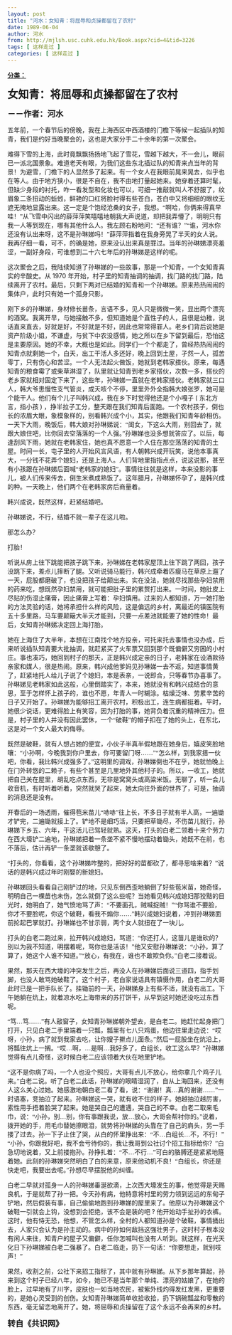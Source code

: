 ```yaml
---
layout: post
title: "河水：女知青：将屈辱和贞操都留在了农村"
date: 1989-06-04
author: 河水
from: http://mjlsh.usc.cuhk.edu.hk/Book.aspx?cid=4&tid=3226
tags: [ 这样走过 ]
categories: [ 这样走过 ]
---
```


<div style="margin: 15px 10px 10px 0px;">
 <div>
  <span id="ctl00_ContentPlaceHolder1_chapter1_SubjectLabel" style="font-weight:bold;text-decoration:underline;">
   分类：
  </span>
 </div>
 <!--[if gte mso 9]><xml>
 <o:OfficeDocumentSettings>
  <o:AllowPNG/>
  <o:PixelsPerInch>96</o:PixelsPerInch>
 </o:OfficeDocumentSettings>
</xml><![endif]-->
 <!--[if gte mso 9]><xml>
 <w:WordDocument>
  <w:View>Normal</w:View>
  <w:Zoom>0</w:Zoom>
  <w:TrackMoves/>
  <w:TrackFormatting/>
  <w:PunctuationKerning/>
  <w:ValidateAgainstSchemas/>
  <w:SaveIfXMLInvalid>false</w:SaveIfXMLInvalid>
  <w:IgnoreMixedContent>false</w:IgnoreMixedContent>
  <w:AlwaysShowPlaceholderText>false</w:AlwaysShowPlaceholderText>
  <w:DoNotPromoteQF/>
  <w:LidThemeOther>EN-US</w:LidThemeOther>
  <w:LidThemeAsian>JA</w:LidThemeAsian>
  <w:LidThemeComplexScript>X-NONE</w:LidThemeComplexScript>
  <w:Compatibility>
   <w:BreakWrappedTables/>
   <w:SnapToGridInCell/>
   <w:WrapTextWithPunct/>
   <w:UseAsianBreakRules/>
   <w:DontGrowAutofit/>
   <w:SplitPgBreakAndParaMark/>
   <w:EnableOpenTypeKerning/>
   <w:DontFlipMirrorIndents/>
   <w:OverrideTableStyleHps/>
   <w:UseFELayout/>
  </w:Compatibility>
  <m:mathPr>
   <m:mathFont m:val="Cambria Math"/>
   <m:brkBin m:val="before"/>
   <m:brkBinSub m:val="&#45;-"/>
   <m:smallFrac m:val="off"/>
   <m:dispDef/>
   <m:lMargin m:val="0"/>
   <m:rMargin m:val="0"/>
   <m:defJc m:val="centerGroup"/>
   <m:wrapIndent m:val="1440"/>
   <m:intLim m:val="subSup"/>
   <m:naryLim m:val="undOvr"/>
  </m:mathPr></w:WordDocument>
</xml><![endif]-->
 <!--[if gte mso 9]><xml>
 <w:LatentStyles DefLockedState="false" DefUnhideWhenUsed="true"
  DefSemiHidden="true" DefQFormat="false" DefPriority="99"
  LatentStyleCount="276">
  <w:LsdException Locked="false" Priority="0" SemiHidden="false"
   UnhideWhenUsed="false" QFormat="true" Name="Normal"/>
  <w:LsdException Locked="false" Priority="9" SemiHidden="false"
   UnhideWhenUsed="false" QFormat="true" Name="heading 1"/>
  <w:LsdException Locked="false" Priority="9" QFormat="true" Name="heading 2"/>
  <w:LsdException Locked="false" Priority="0" QFormat="true" Name="heading 3"/>
  <w:LsdException Locked="false" Priority="9" QFormat="true" Name="heading 4"/>
  <w:LsdException Locked="false" Priority="9" QFormat="true" Name="heading 5"/>
  <w:LsdException Locked="false" Priority="9" QFormat="true" Name="heading 6"/>
  <w:LsdException Locked="false" Priority="9" QFormat="true" Name="heading 7"/>
  <w:LsdException Locked="false" Priority="9" QFormat="true" Name="heading 8"/>
  <w:LsdException Locked="false" Priority="9" QFormat="true" Name="heading 9"/>
  <w:LsdException Locked="false" Priority="39" Name="toc 1"/>
  <w:LsdException Locked="false" Priority="39" Name="toc 2"/>
  <w:LsdException Locked="false" Priority="39" Name="toc 3"/>
  <w:LsdException Locked="false" Priority="39" Name="toc 4"/>
  <w:LsdException Locked="false" Priority="39" Name="toc 5"/>
  <w:LsdException Locked="false" Priority="39" Name="toc 6"/>
  <w:LsdException Locked="false" Priority="39" Name="toc 7"/>
  <w:LsdException Locked="false" Priority="39" Name="toc 8"/>
  <w:LsdException Locked="false" Priority="39" Name="toc 9"/>
  <w:LsdException Locked="false" Priority="35" QFormat="true" Name="caption"/>
  <w:LsdException Locked="false" Priority="10" SemiHidden="false"
   UnhideWhenUsed="false" QFormat="true" Name="Title"/>
  <w:LsdException Locked="false" Priority="0" Name="Default Paragraph Font"/>
  <w:LsdException Locked="false" Priority="11" SemiHidden="false"
   UnhideWhenUsed="false" QFormat="true" Name="Subtitle"/>
  <w:LsdException Locked="false" Priority="22" SemiHidden="false"
   UnhideWhenUsed="false" QFormat="true" Name="Strong"/>
  <w:LsdException Locked="false" Priority="20" SemiHidden="false"
   UnhideWhenUsed="false" QFormat="true" Name="Emphasis"/>
  <w:LsdException Locked="false" Priority="59" SemiHidden="false"
   UnhideWhenUsed="false" Name="Table Grid"/>
  <w:LsdException Locked="false" UnhideWhenUsed="false" Name="Placeholder Text"/>
  <w:LsdException Locked="false" Priority="1" SemiHidden="false"
   UnhideWhenUsed="false" QFormat="true" Name="No Spacing"/>
  <w:LsdException Locked="false" Priority="60" SemiHidden="false"
   UnhideWhenUsed="false" Name="Light Shading"/>
  <w:LsdException Locked="false" Priority="61" SemiHidden="false"
   UnhideWhenUsed="false" Name="Light List"/>
  <w:LsdException Locked="false" Priority="62" SemiHidden="false"
   UnhideWhenUsed="false" Name="Light Grid"/>
  <w:LsdException Locked="false" Priority="63" SemiHidden="false"
   UnhideWhenUsed="false" Name="Medium Shading 1"/>
  <w:LsdException Locked="false" Priority="64" SemiHidden="false"
   UnhideWhenUsed="false" Name="Medium Shading 2"/>
  <w:LsdException Locked="false" Priority="65" SemiHidden="false"
   UnhideWhenUsed="false" Name="Medium List 1"/>
  <w:LsdException Locked="false" Priority="66" SemiHidden="false"
   UnhideWhenUsed="false" Name="Medium List 2"/>
  <w:LsdException Locked="false" Priority="67" SemiHidden="false"
   UnhideWhenUsed="false" Name="Medium Grid 1"/>
  <w:LsdException Locked="false" Priority="68" SemiHidden="false"
   UnhideWhenUsed="false" Name="Medium Grid 2"/>
  <w:LsdException Locked="false" Priority="69" SemiHidden="false"
   UnhideWhenUsed="false" Name="Medium Grid 3"/>
  <w:LsdException Locked="false" Priority="70" SemiHidden="false"
   UnhideWhenUsed="false" Name="Dark List"/>
  <w:LsdException Locked="false" Priority="71" SemiHidden="false"
   UnhideWhenUsed="false" Name="Colorful Shading"/>
  <w:LsdException Locked="false" Priority="72" SemiHidden="false"
   UnhideWhenUsed="false" Name="Colorful List"/>
  <w:LsdException Locked="false" Priority="73" SemiHidden="false"
   UnhideWhenUsed="false" Name="Colorful Grid"/>
  <w:LsdException Locked="false" Priority="60" SemiHidden="false"
   UnhideWhenUsed="false" Name="Light Shading Accent 1"/>
  <w:LsdException Locked="false" Priority="61" SemiHidden="false"
   UnhideWhenUsed="false" Name="Light List Accent 1"/>
  <w:LsdException Locked="false" Priority="62" SemiHidden="false"
   UnhideWhenUsed="false" Name="Light Grid Accent 1"/>
  <w:LsdException Locked="false" Priority="63" SemiHidden="false"
   UnhideWhenUsed="false" Name="Medium Shading 1 Accent 1"/>
  <w:LsdException Locked="false" Priority="64" SemiHidden="false"
   UnhideWhenUsed="false" Name="Medium Shading 2 Accent 1"/>
  <w:LsdException Locked="false" Priority="65" SemiHidden="false"
   UnhideWhenUsed="false" Name="Medium List 1 Accent 1"/>
  <w:LsdException Locked="false" UnhideWhenUsed="false" Name="Revision"/>
  <w:LsdException Locked="false" Priority="34" SemiHidden="false"
   UnhideWhenUsed="false" QFormat="true" Name="List Paragraph"/>
  <w:LsdException Locked="false" Priority="29" SemiHidden="false"
   UnhideWhenUsed="false" QFormat="true" Name="Quote"/>
  <w:LsdException Locked="false" Priority="30" SemiHidden="false"
   UnhideWhenUsed="false" QFormat="true" Name="Intense Quote"/>
  <w:LsdException Locked="false" Priority="66" SemiHidden="false"
   UnhideWhenUsed="false" Name="Medium List 2 Accent 1"/>
  <w:LsdException Locked="false" Priority="67" SemiHidden="false"
   UnhideWhenUsed="false" Name="Medium Grid 1 Accent 1"/>
  <w:LsdException Locked="false" Priority="68" SemiHidden="false"
   UnhideWhenUsed="false" Name="Medium Grid 2 Accent 1"/>
  <w:LsdException Locked="false" Priority="69" SemiHidden="false"
   UnhideWhenUsed="false" Name="Medium Grid 3 Accent 1"/>
  <w:LsdException Locked="false" Priority="70" SemiHidden="false"
   UnhideWhenUsed="false" Name="Dark List Accent 1"/>
  <w:LsdException Locked="false" Priority="71" SemiHidden="false"
   UnhideWhenUsed="false" Name="Colorful Shading Accent 1"/>
  <w:LsdException Locked="false" Priority="72" SemiHidden="false"
   UnhideWhenUsed="false" Name="Colorful List Accent 1"/>
  <w:LsdException Locked="false" Priority="73" SemiHidden="false"
   UnhideWhenUsed="false" Name="Colorful Grid Accent 1"/>
  <w:LsdException Locked="false" Priority="60" SemiHidden="false"
   UnhideWhenUsed="false" Name="Light Shading Accent 2"/>
  <w:LsdException Locked="false" Priority="61" SemiHidden="false"
   UnhideWhenUsed="false" Name="Light List Accent 2"/>
  <w:LsdException Locked="false" Priority="62" SemiHidden="false"
   UnhideWhenUsed="false" Name="Light Grid Accent 2"/>
  <w:LsdException Locked="false" Priority="63" SemiHidden="false"
   UnhideWhenUsed="false" Name="Medium Shading 1 Accent 2"/>
  <w:LsdException Locked="false" Priority="64" SemiHidden="false"
   UnhideWhenUsed="false" Name="Medium Shading 2 Accent 2"/>
  <w:LsdException Locked="false" Priority="65" SemiHidden="false"
   UnhideWhenUsed="false" Name="Medium List 1 Accent 2"/>
  <w:LsdException Locked="false" Priority="66" SemiHidden="false"
   UnhideWhenUsed="false" Name="Medium List 2 Accent 2"/>
  <w:LsdException Locked="false" Priority="67" SemiHidden="false"
   UnhideWhenUsed="false" Name="Medium Grid 1 Accent 2"/>
  <w:LsdException Locked="false" Priority="68" SemiHidden="false"
   UnhideWhenUsed="false" Name="Medium Grid 2 Accent 2"/>
  <w:LsdException Locked="false" Priority="69" SemiHidden="false"
   UnhideWhenUsed="false" Name="Medium Grid 3 Accent 2"/>
  <w:LsdException Locked="false" Priority="70" SemiHidden="false"
   UnhideWhenUsed="false" Name="Dark List Accent 2"/>
  <w:LsdException Locked="false" Priority="71" SemiHidden="false"
   UnhideWhenUsed="false" Name="Colorful Shading Accent 2"/>
  <w:LsdException Locked="false" Priority="72" SemiHidden="false"
   UnhideWhenUsed="false" Name="Colorful List Accent 2"/>
  <w:LsdException Locked="false" Priority="73" SemiHidden="false"
   UnhideWhenUsed="false" Name="Colorful Grid Accent 2"/>
  <w:LsdException Locked="false" Priority="60" SemiHidden="false"
   UnhideWhenUsed="false" Name="Light Shading Accent 3"/>
  <w:LsdException Locked="false" Priority="61" SemiHidden="false"
   UnhideWhenUsed="false" Name="Light List Accent 3"/>
  <w:LsdException Locked="false" Priority="62" SemiHidden="false"
   UnhideWhenUsed="false" Name="Light Grid Accent 3"/>
  <w:LsdException Locked="false" Priority="63" SemiHidden="false"
   UnhideWhenUsed="false" Name="Medium Shading 1 Accent 3"/>
  <w:LsdException Locked="false" Priority="64" SemiHidden="false"
   UnhideWhenUsed="false" Name="Medium Shading 2 Accent 3"/>
  <w:LsdException Locked="false" Priority="65" SemiHidden="false"
   UnhideWhenUsed="false" Name="Medium List 1 Accent 3"/>
  <w:LsdException Locked="false" Priority="66" SemiHidden="false"
   UnhideWhenUsed="false" Name="Medium List 2 Accent 3"/>
  <w:LsdException Locked="false" Priority="67" SemiHidden="false"
   UnhideWhenUsed="false" Name="Medium Grid 1 Accent 3"/>
  <w:LsdException Locked="false" Priority="68" SemiHidden="false"
   UnhideWhenUsed="false" Name="Medium Grid 2 Accent 3"/>
  <w:LsdException Locked="false" Priority="69" SemiHidden="false"
   UnhideWhenUsed="false" Name="Medium Grid 3 Accent 3"/>
  <w:LsdException Locked="false" Priority="70" SemiHidden="false"
   UnhideWhenUsed="false" Name="Dark List Accent 3"/>
  <w:LsdException Locked="false" Priority="71" SemiHidden="false"
   UnhideWhenUsed="false" Name="Colorful Shading Accent 3"/>
  <w:LsdException Locked="false" Priority="72" SemiHidden="false"
   UnhideWhenUsed="false" Name="Colorful List Accent 3"/>
  <w:LsdException Locked="false" Priority="73" SemiHidden="false"
   UnhideWhenUsed="false" Name="Colorful Grid Accent 3"/>
  <w:LsdException Locked="false" Priority="60" SemiHidden="false"
   UnhideWhenUsed="false" Name="Light Shading Accent 4"/>
  <w:LsdException Locked="false" Priority="61" SemiHidden="false"
   UnhideWhenUsed="false" Name="Light List Accent 4"/>
  <w:LsdException Locked="false" Priority="62" SemiHidden="false"
   UnhideWhenUsed="false" Name="Light Grid Accent 4"/>
  <w:LsdException Locked="false" Priority="63" SemiHidden="false"
   UnhideWhenUsed="false" Name="Medium Shading 1 Accent 4"/>
  <w:LsdException Locked="false" Priority="64" SemiHidden="false"
   UnhideWhenUsed="false" Name="Medium Shading 2 Accent 4"/>
  <w:LsdException Locked="false" Priority="65" SemiHidden="false"
   UnhideWhenUsed="false" Name="Medium List 1 Accent 4"/>
  <w:LsdException Locked="false" Priority="66" SemiHidden="false"
   UnhideWhenUsed="false" Name="Medium List 2 Accent 4"/>
  <w:LsdException Locked="false" Priority="67" SemiHidden="false"
   UnhideWhenUsed="false" Name="Medium Grid 1 Accent 4"/>
  <w:LsdException Locked="false" Priority="68" SemiHidden="false"
   UnhideWhenUsed="false" Name="Medium Grid 2 Accent 4"/>
  <w:LsdException Locked="false" Priority="69" SemiHidden="false"
   UnhideWhenUsed="false" Name="Medium Grid 3 Accent 4"/>
  <w:LsdException Locked="false" Priority="70" SemiHidden="false"
   UnhideWhenUsed="false" Name="Dark List Accent 4"/>
  <w:LsdException Locked="false" Priority="71" SemiHidden="false"
   UnhideWhenUsed="false" Name="Colorful Shading Accent 4"/>
  <w:LsdException Locked="false" Priority="72" SemiHidden="false"
   UnhideWhenUsed="false" Name="Colorful List Accent 4"/>
  <w:LsdException Locked="false" Priority="73" SemiHidden="false"
   UnhideWhenUsed="false" Name="Colorful Grid Accent 4"/>
  <w:LsdException Locked="false" Priority="60" SemiHidden="false"
   UnhideWhenUsed="false" Name="Light Shading Accent 5"/>
  <w:LsdException Locked="false" Priority="61" SemiHidden="false"
   UnhideWhenUsed="false" Name="Light List Accent 5"/>
  <w:LsdException Locked="false" Priority="62" SemiHidden="false"
   UnhideWhenUsed="false" Name="Light Grid Accent 5"/>
  <w:LsdException Locked="false" Priority="63" SemiHidden="false"
   UnhideWhenUsed="false" Name="Medium Shading 1 Accent 5"/>
  <w:LsdException Locked="false" Priority="64" SemiHidden="false"
   UnhideWhenUsed="false" Name="Medium Shading 2 Accent 5"/>
  <w:LsdException Locked="false" Priority="65" SemiHidden="false"
   UnhideWhenUsed="false" Name="Medium List 1 Accent 5"/>
  <w:LsdException Locked="false" Priority="66" SemiHidden="false"
   UnhideWhenUsed="false" Name="Medium List 2 Accent 5"/>
  <w:LsdException Locked="false" Priority="67" SemiHidden="false"
   UnhideWhenUsed="false" Name="Medium Grid 1 Accent 5"/>
  <w:LsdException Locked="false" Priority="68" SemiHidden="false"
   UnhideWhenUsed="false" Name="Medium Grid 2 Accent 5"/>
  <w:LsdException Locked="false" Priority="69" SemiHidden="false"
   UnhideWhenUsed="false" Name="Medium Grid 3 Accent 5"/>
  <w:LsdException Locked="false" Priority="70" SemiHidden="false"
   UnhideWhenUsed="false" Name="Dark List Accent 5"/>
  <w:LsdException Locked="false" Priority="71" SemiHidden="false"
   UnhideWhenUsed="false" Name="Colorful Shading Accent 5"/>
  <w:LsdException Locked="false" Priority="72" SemiHidden="false"
   UnhideWhenUsed="false" Name="Colorful List Accent 5"/>
  <w:LsdException Locked="false" Priority="73" SemiHidden="false"
   UnhideWhenUsed="false" Name="Colorful Grid Accent 5"/>
  <w:LsdException Locked="false" Priority="60" SemiHidden="false"
   UnhideWhenUsed="false" Name="Light Shading Accent 6"/>
  <w:LsdException Locked="false" Priority="61" SemiHidden="false"
   UnhideWhenUsed="false" Name="Light List Accent 6"/>
  <w:LsdException Locked="false" Priority="62" SemiHidden="false"
   UnhideWhenUsed="false" Name="Light Grid Accent 6"/>
  <w:LsdException Locked="false" Priority="63" SemiHidden="false"
   UnhideWhenUsed="false" Name="Medium Shading 1 Accent 6"/>
  <w:LsdException Locked="false" Priority="64" SemiHidden="false"
   UnhideWhenUsed="false" Name="Medium Shading 2 Accent 6"/>
  <w:LsdException Locked="false" Priority="65" SemiHidden="false"
   UnhideWhenUsed="false" Name="Medium List 1 Accent 6"/>
  <w:LsdException Locked="false" Priority="66" SemiHidden="false"
   UnhideWhenUsed="false" Name="Medium List 2 Accent 6"/>
  <w:LsdException Locked="false" Priority="67" SemiHidden="false"
   UnhideWhenUsed="false" Name="Medium Grid 1 Accent 6"/>
  <w:LsdException Locked="false" Priority="68" SemiHidden="false"
   UnhideWhenUsed="false" Name="Medium Grid 2 Accent 6"/>
  <w:LsdException Locked="false" Priority="69" SemiHidden="false"
   UnhideWhenUsed="false" Name="Medium Grid 3 Accent 6"/>
  <w:LsdException Locked="false" Priority="70" SemiHidden="false"
   UnhideWhenUsed="false" Name="Dark List Accent 6"/>
  <w:LsdException Locked="false" Priority="71" SemiHidden="false"
   UnhideWhenUsed="false" Name="Colorful Shading Accent 6"/>
  <w:LsdException Locked="false" Priority="72" SemiHidden="false"
   UnhideWhenUsed="false" Name="Colorful List Accent 6"/>
  <w:LsdException Locked="false" Priority="73" SemiHidden="false"
   UnhideWhenUsed="false" Name="Colorful Grid Accent 6"/>
  <w:LsdException Locked="false" Priority="19" SemiHidden="false"
   UnhideWhenUsed="false" QFormat="true" Name="Subtle Emphasis"/>
  <w:LsdException Locked="false" Priority="21" SemiHidden="false"
   UnhideWhenUsed="false" QFormat="true" Name="Intense Emphasis"/>
  <w:LsdException Locked="false" Priority="31" SemiHidden="false"
   UnhideWhenUsed="false" QFormat="true" Name="Subtle Reference"/>
  <w:LsdException Locked="false" Priority="32" SemiHidden="false"
   UnhideWhenUsed="false" QFormat="true" Name="Intense Reference"/>
  <w:LsdException Locked="false" Priority="33" SemiHidden="false"
   UnhideWhenUsed="false" QFormat="true" Name="Book Title"/>
  <w:LsdException Locked="false" Priority="37" Name="Bibliography"/>
  <w:LsdException Locked="false" Priority="39" QFormat="true" Name="TOC Heading"/>
 </w:LatentStyles>
</xml><![endif]-->
 <!--[if gte mso 10]>
<style>
 /* Style Definitions */
table.MsoNormalTable
	{mso-style-name:"Table Normal";
	mso-tstyle-rowband-size:0;
	mso-tstyle-colband-size:0;
	mso-style-noshow:yes;
	mso-style-priority:99;
	mso-style-parent:"";
	mso-padding-alt:0in 5.4pt 0in 5.4pt;
	mso-para-margin:0in;
	mso-para-margin-bottom:.0001pt;
	mso-pagination:widow-orphan;
	font-size:10.0pt;
	font-family:"Times New Roman";}
</style>
<![endif]-->
 <!--StartFragment-->
 <p class="MsoNormal">
  <o:p>
   <b>
    <font size="4">
    </font>
   </b>
  </o:p>
 </p>
 <p class="MsoNormal">
  <b>
   <span lang="ZH-CN" style="font-family: 宋体;">
    <font size="5">
     女知青：将屈辱和贞操都留在了农村
    </font>
   </span>
   <font size="4">
    <o:p>
    </o:p>
   </font>
  </b>
 </p>
 <p class="MsoNormal">
  <span lang="ZH-CN" style='font-family:宋体;mso-ascii-font-family:
"Times New Roman"'>
   <b>
    <font size="4">
     －－作者：河水
    </font>
   </b>
  </span>
  <o:p>
  </o:p>
 </p>
 <p class="MsoNormal">
  <o:p>
  </o:p>
 </p>
 <p class="MsoNormal">
  <span lang="ZH-CN" style='font-family:宋体;mso-ascii-font-family:
"Times New Roman"'>
   五年前，一个春节后的傍晚，我在上海西区中西酒楼的门檐下等候一起插队的知青，我们是约好当晚聚会的，这也是大家分手二十余年的第一次聚会。
  </span>
  <o:p>
  </o:p>
 </p>
 <p class="MsoNormal">
  <span lang="ZH-CN" style='font-family:宋体;mso-ascii-font-family:
"Times New Roman"'>
   难得下雪的上海，此时竟飘飘扬扬地飞起了雪花，雪越下越大，不一会儿，眼前已一派北国景象。难道老天有眼，为我们这些东北插过队的知青来点当年的背景！为避雪，门檐下的人显然多了起来。有一个女人在我眼前晃来晃去，似乎也在等人。由于地方狭小，很是不自在，我不由地打量起她来。她穿着还算时髦，但缺少身段的衬托，咋一看发型和化妆也可以，可细一推敲就叫人不舒服了，纹眉象二条扭动的蚯蚓，鲜艳的口红将脸衬得有些苍白，苍白中又将细细的眼纹无遮无掩地显露出来。这一定是个饱经沧桑的女子，我想。“啊哈，你俩来得真早哇！”从飞雪中闪出的薛萍萍笑嘻嘻地朝我大声说道，却把我弄懵了，明明只有我一人等到现在，哪有其他什么人。我左顾右盼地问：“还有谁？”“谁，河水你还没有认出来呀，这不是孙琳娣吗！”薛萍萍指着在我身旁晃了半天的女人说。我再仔细一看，可不，的确是她，原来没认出来真是罪过。当年的孙琳娣漂亮羞涩，一副好身段，可谁想到二十六七年后的孙琳娣是这样的呢。
  </span>
  <o:p>
  </o:p>
 </p>
 <p class="MsoNormal">
  <span lang="ZH-CN" style='font-family:宋体;mso-ascii-font-family:
"Times New Roman"'>
   这次聚会之后，我陆续知道了孙琳娣的一些故事，那是一个知青，一个女知青真实的辛酸史。从
  </span>
  1970
  <span lang="ZH-CN" style='font-family:宋体;mso-ascii-font-family:"Times New Roman"'>
   年开始，村子里的知青抽调的抽调，找门路的找门路，陆续离开了农村。最后，只剩下两对已结婚的知青和一个孙琳娣。原来热热闹闹的集体户，此时只有她一个孤身只影。
  </span>
  <o:p>
  </o:p>
 </p>
 <p class="MsoNormal">
  <span lang="ZH-CN" style='font-family:宋体;mso-ascii-font-family:
"Times New Roman"'>
   刚下乡的孙琳娣，身材修长苗条，言语不多，见人只是微微一笑，显出两个漂亮的酒窝。我离开早，与她接触不多，但知道她是个直性子的人，且很是幼稚，说话直来直去，好就是好，不好就是不好，因此也常常得罪人。老乡们背后说她是资产阶级小姐，不谦虚，与贫下中农没感情，她之所以在乡下留到最后，恐怕这是主要原因。她的不幸，大概也是如此。同学们一个个都走了，曾经热热闹闹的知青点就剩她一个，白天，出工干活人多还好，晚上回到土屋，孑然一人，孤苦零丁，只有伤心和苦涩。一个人无法起火做饭，她就到老韩家搭伙。原来，每遇知青的粮食霉了或柴草淋湿了，队里就让知青到老乡家搭伙，次数一多，搭伙的老乡家就相对固定下来了，这些年，孙琳娣一直就在老韩家搭伙。老韩家就三口人，韩大爷患慢性支气管炎，成天咳个不停，里里外外全指韩大娘张罗，她可是个能干人。他们有个儿子叫韩兴成，我在乡下时觉得他还是个小嘎子
  </span>
  (
  <span lang="ZH-CN" style='font-family:宋体;mso-ascii-font-family:"Times New Roman"'>
   东北方言，指小孩
  </span>
  )
  <span lang="ZH-CN" style='font-family:宋体;mso-ascii-font-family:"Times New Roman"'>
   ，挣半拉子工分，整天跟在我们知青后面跑。一个农村孩子，倒也长的浓眉大眼，象模象样的，别看韩兴成个小，其实，他跟我们知青年龄相仿。一天下大雨，晚饭后，韩大娘对孙琳娣说：“闺女，下这么大雨，别回去了，就跟大娘住吧，比你回去空落落的一个人强。”孙琳娣也没多想就答应了。以后，每逢刮风下雨，她就在老韩家住，她也真不愿意一个人住在那空荡荡的知青的土屋。时间一长，屯子里的人开始风言风语，有人朝韩兴成开玩笑，说他本事真大，一分钱不花弄个媳妇，还是上海人。人们背地里指指点点，说这说那，甚至有小孩跟在孙琳娣后面喊“老韩家的媳妇”。事情往往就是这样，本来没影的事儿，被人们传来传去，倒生米煮成熟饭了。这年腊月，孙琳娣怀孕了，是韩兴成的种。一天晚上，他们两个在老韩家房后商量着。
  </span>
  <o:p>
  </o:p>
 </p>
 <p class="MsoNormal">
  <span lang="ZH-CN" style='font-family:宋体;mso-ascii-font-family:
"Times New Roman"'>
   韩兴成说，既然这样，赶紧结婚吧。
  </span>
  <o:p>
  </o:p>
 </p>
 <p class="MsoNormal">
  <span lang="ZH-CN" style='font-family:宋体;mso-ascii-font-family:
"Times New Roman"'>
   孙琳娣说，不行，结婚不就一辈子在这儿啦。
  </span>
  <o:p>
  </o:p>
 </p>
 <p class="MsoNormal">
  <span lang="ZH-CN" style='font-family:宋体;mso-ascii-font-family:
"Times New Roman"'>
   那怎么办？
  </span>
  <o:p>
  </o:p>
 </p>
 <p class="MsoNormal">
  <span lang="ZH-CN" style='font-family:宋体;mso-ascii-font-family:
"Times New Roman"'>
   打胎！
  </span>
  <o:p>
  </o:p>
 </p>
 <p class="MsoNormal">
  <span lang="ZH-CN" style='font-family:宋体;mso-ascii-font-family:
"Times New Roman"'>
   听说从房上往下跳能把孩子跳下来，孙琳娣在老韩家屋顶上往下跳了两回，孩子没跳下来，差点儿摔断了腿。又听说骑马能行，韩兴成牵着匹瘦马在草原上遛了一天，屁股都磨破了，也没把孩子给颠出来。实在没法，她就尽找那些孕妇禁用的药来吃，想既然孕妇禁用，就可能把肚子里的累赘打出来。一时间，她肚皮上尽贴的伤湿止痛膏，因止痛膏上写着：孕妇慎用。过来的人都知道，万一她打胎的方法灵验的话，她将承担什么样的风险，这是偏远的乡村，离最近的镇医院有五十多里路，马车要颠簸大半天才能到，只要一点差池就能要了她的性命！最后，女知青孙琳娣决定回上海打胎。
  </span>
  <o:p>
  </o:p>
 </p>
 <p class="MsoNormal">
  <span lang="ZH-CN" style='font-family:宋体;mso-ascii-font-family:
"Times New Roman"'>
   她在上海住了大半年，本想在江南找个地方投亲，可托来托去事情也没办成，后来听说插队知青要大批抽调，就赶紧买了火车票又回到那个既偏僻又穷困的小村庄。事也凑巧，她回到村子的那天，正是韩兴成定亲的日子，老韩家在设酒款待亲家和媒人，很是热闹。原来，韩兴成他爹妈见孙琳娣一去不返，知道事情黄了，赶紧地托人给儿子说了个媳妇，本是表亲，一说即合，只等春节办喜事了。孙琳娣见老韩家如此这般，心里倒踏实了，本来，她就没有和韩兴成结合的意思，至于怎样怀上孩子的，谁也不愿，年青人一时糊涂。枯燥泛味、劳累辛苦的日子又开始了。孙琳娣为能够招工离开农村，积极出工，连生病都挺着。平时，她很少说话，更难得脸上有笑容，因为打胎的事，她背负着沉重的精神压力。但是，村子里的人并没有因此罢休，一个“破鞋”的帽子扣在了她的头上，在东北，这是对一个女人最大的侮辱。
  </span>
  <o:p>
  </o:p>
 </p>
 <p class="MsoNormal">
  <span lang="ZH-CN" style='font-family:宋体;mso-ascii-font-family:
"Times New Roman"'>
   既然是破鞋，就有人想占她的便宜，小伙子半真半假地跟在她身后，嬉皮笑脸地嚷：“小孙啊，今晚我到你户里去，你可要留门呀……”“怎么样，到我家搭一伙吧，你看，我比韩兴成强多了。”这明里的调戏，孙琳娣倒也不在乎，她就怕晚上在门外转悠的二赖子，有些个甚至是几里地外其他村子的。所以，一收工，她就把自己关在屋里，胡乱吃点东西，无非是窝窝头或高粱米饭。无聊了，听一会儿收音机，有时听着听着，突然就哭了起来，她太向往外面的世界了，可是，抽调的消息还是没有。
  </span>
  <o:p>
  </o:p>
 </p>
 <p class="MsoNormal">
  <span lang="ZH-CN" style='font-family:宋体;mso-ascii-font-family:
"Times New Roman"'>
   开春后的一场透雨，催得苞米苗儿“哧哧”往上长，不多日子就有半人高，一遍锄才铲完，二遍锄就接上了。铲地不是细巧活，只要把草锄尽，不伤苗儿就行，孙琳娣下乡五、六年，干这活儿已驾轻就熟。这天，打头的白老二领着十来个劳力在西大壕铲二遍地，孙琳娣把着一条垄不紧不慢地摆动着锄头，她既不在前，也不落后，估计再铲一条垄就该歇憩了。
  </span>
  <o:p>
  </o:p>
 </p>
 <p class="MsoNormal">
  <span lang="ZH-CN" style='font-family:宋体;mso-ascii-font-family:
"Times New Roman"'>
   “打头的，你看看，这个孙琳娣咋整的，把好好的苗都砍了，都寻思啥来着？”说话的是韩兴成过年时刚娶的新媳妇。
  </span>
  <o:p>
  </o:p>
 </p>
 <p class="MsoNormal">
  <span lang="ZH-CN" style='font-family:宋体;mso-ascii-font-family:
"Times New Roman"'>
   孙琳娣回头看看自己刚铲过的地，只见东倒西歪地躺倒了好些苞米苗，她奇怪，明明自己一棵苗也未伤，怎么就倒了这么些呢？当她看见韩兴成媳妇那狡黠的目光时，她明白了，她气愤地骂了声：“不要面孔，贼喊捉贼！”“你骂谁不要脸，你才不要脸呢，你这个破鞋，看我不煽你……”韩兴成媳妇说着，冲到孙琳娣面前抡起巴掌就打。孙琳娣也不甘示弱，两个女人就扭在了一块儿。
  </span>
  <o:p>
  </o:p>
 </p>
 <p class="MsoNormal">
  <span lang="ZH-CN" style='font-family:宋体;mso-ascii-font-family:
"Times New Roman"'>
   打头的白老二跑过来，拉开韩兴成媳妇，骂道：“你还打人，这苗儿是谁砍的？别以为我不知道，明摆着呢，骂你也是活该！”他又安慰孙琳娣说：“小孙，算了算了，她这个人谁不知道。”“放心，有我在，谁也不敢欺负你。”白老二接着说。
  </span>
  <o:p>
  </o:p>
 </p>
 <p class="MsoNormal">
  <span lang="ZH-CN" style='font-family:宋体;mso-ascii-font-family:
"Times New Roman"'>
   果然，那天在西大壕的冲突发生之后，再没人在孙琳娣后面说三道四，指手划脚，也没人敢骂她破鞋了。这个村子，老白家说话具有镇慑作用，白老二的大哥此时已是一把手队长了。挂锄前的一天，孙琳娣身上有些不适，就没有出工。下午她躺在炕上，就着凉水吃上海带来的苏打饼干，从早到这时她还没吃过东西呢。
  </span>
  <o:p>
  </o:p>
 </p>
 <p class="MsoNormal">
  <span lang="ZH-CN" style='font-family:宋体;mso-ascii-font-family:
"Times New Roman"'>
   “笃…笃……”有人敲窗子，女知青孙琳娣朝外望去，是白老二。她赶忙起身把门打开，只见白老二手里端着一只瓢，瓢里有七八只鸡蛋，他边往里走边说：“哎呀，小孙，病了就到我家去吃，让你嫂子擀点儿面条。”然后一屁股坐在炕沿上，将瓢往炕上一搁。“哎…啊，…是啊…我好多了，白组长，收工这么早？”孙琳娣觉得有点儿奇怪，这时候白老二应该领着大伙在地里铲地。
  </span>
  <o:p>
  </o:p>
 </p>
 <p class="MsoNormal">
  <span lang="ZH-CN" style='font-family:宋体;mso-ascii-font-family:
"Times New Roman"'>
   “这不是你病了吗，一个人也没个照应，大哥有点儿不放心，给你拿几个鸡子儿来。”白老二说。听了白老二此话，孙琳娣的眼睛湿润了，自从上海回来，还没有人这么关心过她。她感激地朝白老二看了看，说：“谢谢！真…真的谢谢……”一时语塞，竞抽泣了起来。孙琳娣这一哭，就有收不住的样子。她越抽泣越厉害，索性用手捂着脸哭了起来。她是哭自己的遭遇，哭自己的不幸。白老二取来毛巾，说：“小孙，别…别，你有事跟我说，放…放心，大哥会帮衬你的。”说着，拨开她的手，用毛巾替她擦眼泪，就势将孙琳娣的头靠在了自己的肩头，另一手搂了过去。孙一下子止住了哭，从白的怀里挣出来：“不…白组长…不，不行！”“小孙，你跟我好吧，我不会亏待你的，我让我哥到公社讨个招工指标给你？”白急切地说着，又上前搂抱孙。孙挣扎着：“不…不行…”可白的胳膊还是紧紧地箍着她。此刻的孙琳娣突然明白了白的来意，原来他动机不良！“白组长，你还是快走吧，我要出去呢。”孙想尽早摆脱他的纠缠。
  </span>
  <o:p>
  </o:p>
 </p>
 <p class="MsoNormal">
  <span lang="ZH-CN" style='font-family:宋体;mso-ascii-font-family:
"Times New Roman"'>
   白老二早就对孤身一人的孙琳娣垂涎欲滴，上次西大壕发生的事，他觉得是天赐良机，于是就帮了孙一把。今天孙有病，他特意将村里的劳力领到远远的东甸子铲地，然后假装有事，自己偷偷地跑到孙琳娣的屋里来了。他原以为孙琳娣这个破鞋一引就会上钩，没想到会拒绝，该不会是装的吧
  </span>
  ?
  <span lang="ZH-CN" style='font-family:宋体;mso-ascii-font-family:"Times New Roman"'>
   他开始动手扯孙的衣裤。这时，他有恃无恐，他想，不管怎么样，全村的人都知道孙是个破鞋，事情捅出去，人家只会认为是孙主动的。病中的孙如何敌挡这强壮男子，这时村子根本没有闲人来往，知青户的屋子又偏僻，任你怎喊叫也没有人听到。就这样，在光天化日下孙琳娣被白老二强暴了。白老二临走，扔下一句话：“你要想走，就别吱声！”
  </span>
  <o:p>
  </o:p>
 </p>
 <p class="MsoNormal">
  <span lang="ZH-CN" style='font-family:宋体;mso-ascii-font-family:
"Times New Roman"'>
   果然，收割之前，公社下来招工指标了，其中就有孙琳娣。从下乡那年算起，孙来到这个村子已经八年，如今，她已不是当年那个单纯、漂亮的姑娘了，在她的脸上，过早地有了川字，皮肤也一如当地农民，被紫外线灼得发红发黑，更重要的，是她心灵受到的创伤。女知青孙琳娣简单收拾收拾，扔下锅碗瓢盆和零散的东西，毫无留恋地离开了。她，将屈辱和贞操留在了这个永远不会再来的乡村。
  </span>
  <o:p>
  </o:p>
 </p>
 <p class="MsoNormal">
  <o:p>
  </o:p>
 </p>
 <p class="MsoNormal">
  <span lang="ZH-CN" style='font-family:宋体;mso-ascii-font-family:
"Times New Roman"'>
   <b>
    <font size="4">
     转自《共识网》
    </font>
   </b>
  </span>
  <o:p>
  </o:p>
 </p>
 <p class="MsoNormal">
  <o:p>
  </o:p>
 </p>
 <!--EndFragment-->
</div>

